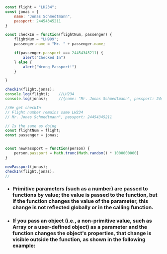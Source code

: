 ```Javascript
const flight = "LH234";
const jonas = {
    name: "Jonas Schmedtmann",
    passport: 24454345211
}

const checkIn = function(flightNum, passenger) {
    flightNum = "LH999";
    passenger.name = "Mr. " + passenger.name;

    if(passenger.passport === 24454345211) {
        alert("Checked In")
    } else {
        alert("Wrong Passport!")
    }

}

checkIn(flight,jonas);
console.log(flight);    //LH234 
console.log(jonas);     //{name: "Mr. Jonas Schmedtmann", passport: 24454345211}

//We get checkIn 
// Flight number remains same LH234
// Mr. Jonas Schmedtmann", passport: 24454345211

// Is the same as doing
const flightNum = flight;
const passenger = jonas;


const newPassport = function(person) {
    person.passport = Math.trunc(Math.random() * 1000000000)
}

newPassport(jonas);
checkIn(flight,jonas);
//
```

* ### Primitive parameters (such as a number) are passed to functions by value; the value is passed to the function, but if the function changes the value of the parameter, this change is not reflected globally or in the calling function.

* ### If you pass an object (i.e., a non-primitive value, such as Array or a user-defined object) as a parameter and the function changes the object's properties, that change is visible outside the function, as shown in the following example:

